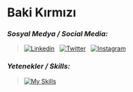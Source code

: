 # **Baki Kırmızı**

<!--
**BakiKIRMIZI/BakiKIRMIZI** is a ✨ _special_ ✨ repository because its `README.md` (this file) appears on your GitHub profile.

Here are some ideas to get you started:

- 🔭 I’m currently working on ...
- 🌱 I’m currently learning ...
- 👯 I’m looking to collaborate on ...
- 🤔 I’m looking for help with ...
- 💬 Ask me about ...
- 📫 How to reach me: ...
- 😄 Pronouns: ...
- ⚡ Fun fact: ...
-->
### _Sosyal Medya / Social Media:_
> [![Linkedin](https://skillicons.dev/icons?i=linkedin&theme=dark)](https://www.linkedin.com/in/fairytaler/) &nbsp; [![Twitter](https://skillicons.dev/icons?i=twitter&theme=dark)](https://twitter.com/bakikirmizi) &nbsp; [![Instagram](https://skillicons.dev/icons?i=instagram&theme=dark)](https://www.instagram.com/baki.krmz)

### _Yetenekler / Skills:_
> [![My Skills](https://skillicons.dev/icons?i=c,cpp,cs,rust,py&theme=dark)](https://skillicons.dev)


